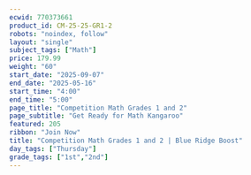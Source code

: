```yaml
---
ecwid: 770373661
product_id: CM-25-25-GR1-2
robots: "noindex, follow"
layout: "single"
subject_tags: ["Math"]
price: 179.99
weight: "60"
start_date: "2025-09-07"
end_date: "2025-05-16"
start_time: "4:00"
end_time: "5:00"
page_title: "Competition Math Grades 1 and 2"
page_subtitle: "Get Ready for Math Kangaroo"
featured: 205
ribbon: "Join Now"
title: "Competition Math Grades 1 and 2 | Blue Ridge Boost"
day_tags: ["Thursday"]
grade_tags: ["1st","2nd"]
---
```

